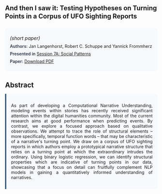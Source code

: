 
<style>    
    h2 {
        margin-top: 0;
        margin-bottom: 1.5rem;
        line-height: 1.3;
    }
    
    h3 {
        margin-top: 2rem;
        margin-bottom: 1rem;
        font-size: 1.4rem;
        font-weight:bold;
    }
    
    .metadata {
        background-color: #f7fafc;
        padding: 1rem;
        border-radius: 6px;
        margin-bottom: 2rem;
    }
    
    .metadata p {
        margin: 0.5rem 0;
    }
    
    .abstract {
        text-align: justify;
        padding: 1rem;
        background-color: #f7fafc;
        border-left: 4px solid #2c5282;
        border-radius: 0 6px 6px 0;
    }
    
    strong {
        color: #2d3748;
        font-weight: 600;
    }
</style>
<main role="main">
<h2>And then I saw it: Testing Hypotheses on Turning Points in a Corpus of UFO Sighting Reports</h2>

<section class="metadata">
<p style='font-size:1rem'><i>(short paper)</i></p>
<p><strong>Authors:</strong> Jan Langenhorst, Robert C. Schuppe and Yannick Frommherz</p>
<p><strong>Presented in</strong> <a href="/programme/#session7">Session 7A: Social Patterns</a></p>
<p><strong>Paper:</strong> <a href="https://ceur-ws.org/Vol-3558/paper93.pdf">Download PDF</a></p>
</section>

<section>
<h3>Abstract</h3>
<div class="abstract">
<p>As part of developing a  Computational Narrative Understanding, modeling events within stories has recently received significant attention within the digital humanities community. Most of the current research aims at good performance when predicting events. By contrast, we explore a focused approach based on qualitative observations. We attempt to trace the role of structural elements – more specifically, temporal function words – that may be characteristic of a narrative's turning point. We draw on a corpus of UFO sighting reports in which authors employ a prototypical narrative structure that relies on a turning point at which the extraordinary intrudes the ordinary. Using binary logistic regression, we can identify structural properties which are indicative of turning points in our data, showcasing that a focus on detail can fruitfully complement NLP models in gaining a quantitatively informed understanding of narratives.</p>
</div>
</section>
</main>